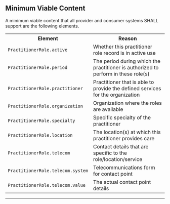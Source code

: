 ## Minimum Viable Content

A minimum viable content that all provider and consumer systems SHALL support are the following elements.

<table class="assets">
<tr>
<th width="30%">Element</th>
<th width="70%">Reason</th>
</tr>
<tr>
<td><code>PractitionerRole.active</code></td>
<td>Whether this practitioner role record is in active use</td>
</tr>
<tr>
<td><code>PractitionerRole.period</code></td>
<td>The period during which the practitioner is authorized to perform in these role(s)</td>
</tr>
<tr>
<td><code>PractitionerRole.practitioner</code></td>
<td>Practitioner that is able to provide the defined services for the organization</td>
</tr>
<tr>
<td><code>PractitionerRole.organization</code></td>
<td>Organization where the roles are available</td>
</tr>
<tr>
<td><code>PractitionerRole.specialty</code></td>
<td>Specific specialty of the practitioner</td>
</tr>
<tr>
<td><code>PractitionerRole.location</code></td>
<td>The location(s) at which this practitioner provides care</td>
</tr>
<tr>
<td><code>PractitionerRole.telecom</code></td>
<td>Contact details that are specific to the role/location/service</td>
</tr>
<tr>
<td><code>PractitionerRole.telecom.system</code></td>
<td>Telecommunications form for contact point</td>
</tr>
<tr>
<td><code>PractitionerRole.telecom.value</code></td>
<td>The actual contact point details</td>
</tr>
</table>

---